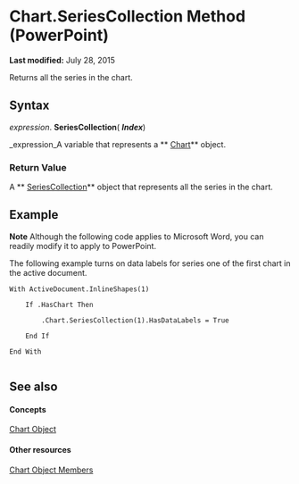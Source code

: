 
# Chart.SeriesCollection Method (PowerPoint)

 **Last modified:** July 28, 2015

Returns all the series in the chart.

## Syntax

 _expression_. **SeriesCollection**( **_Index_**)

 _expression_A variable that represents a  ** [Chart](3fcf082f-9f58-f67d-1061-e7f37e30fbcd.md)** object.


### Return Value

A  ** [SeriesCollection](6277f9e0-0198-0773-9c54-f2d009c0ba7a.md)** object that represents all the series in the chart.


## Example




 **Note**  Although the following code applies to Microsoft Word, you can readily modify it to apply to PowerPoint.

The following example turns on data labels for series one of the first chart in the active document.




```
With ActiveDocument.InlineShapes(1)

    If .HasChart Then

        .Chart.SeriesCollection(1).HasDataLabels = True

    End If

End With


```


## See also


#### Concepts


 [Chart Object](3fcf082f-9f58-f67d-1061-e7f37e30fbcd.md)
#### Other resources


 [Chart Object Members](de1c852d-e599-3e66-1365-dde3e1eb4c28.md)
